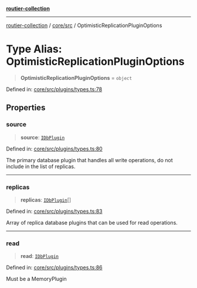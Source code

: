 [**routier-collection**](../../../README.md)

***

[routier-collection](../../../README.md) / [core/src](../README.md) / OptimisticReplicationPluginOptions

# Type Alias: OptimisticReplicationPluginOptions

> **OptimisticReplicationPluginOptions** = `object`

Defined in: [core/src/plugins/types.ts:78](https://github.com/Agrejus/routier/blob/ae307d61bf9883ec014a438be7cbd96d2060d092/core/src/plugins/types.ts#L78)

## Properties

### source

> **source**: [`IDbPlugin`](../interfaces/IDbPlugin.md)

Defined in: [core/src/plugins/types.ts:80](https://github.com/Agrejus/routier/blob/ae307d61bf9883ec014a438be7cbd96d2060d092/core/src/plugins/types.ts#L80)

The primary database plugin that handles all write operations, do not include in the list of replicas.

***

### replicas

> **replicas**: [`IDbPlugin`](../interfaces/IDbPlugin.md)[]

Defined in: [core/src/plugins/types.ts:83](https://github.com/Agrejus/routier/blob/ae307d61bf9883ec014a438be7cbd96d2060d092/core/src/plugins/types.ts#L83)

Array of replica database plugins that can be used for read operations.

***

### read

> **read**: [`IDbPlugin`](../interfaces/IDbPlugin.md)

Defined in: [core/src/plugins/types.ts:86](https://github.com/Agrejus/routier/blob/ae307d61bf9883ec014a438be7cbd96d2060d092/core/src/plugins/types.ts#L86)

Must be a MemoryPlugin
